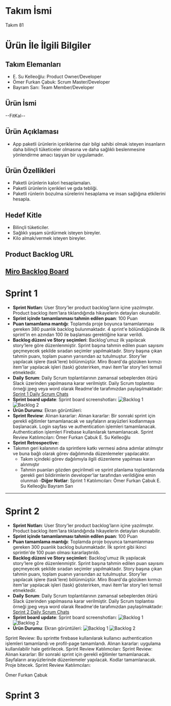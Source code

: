 # **Takım İsmi**
Takım 81
# Ürün İle İlgili Bilgiler
## Takım Elemanları
- E. Su Kelleoğlu: Product Owner/Developer
- Ömer Furkan Çabuk: Scrum Master/Developer
- Bayram Sarı: Team Member/Developer
## Ürün İsmi
--FitKal--
## Ürün Açıklaması
- App paketli ürünlerin içeriklerine dair bilgi sahibi olmak isteyen insanların daha bilinçli tüketiceler olmasına ve daha sağlıklı beslenmesine yönlendirme amacı taşıyan bir uygulamadır.
## Ürün Özellikleri
- Paketli ürünlerin kalori hesaplamaları.
- Paketli ürünlerin içerikleri ve gıda tebliği.
- Paketli rünlerin bozulma sürelerini hesaplama ve insan sağlığına etkilerini hesapla.
## Hedef Kitle
- Bilinçli tüketiciler.
- Sağlıklı yaşam sürdürmek isteyen bireyler.
- Kilo almak/vermek isteyen bireyler.
## Product Backlog URL
[Miro Backlog Board](https://miro.com/app/board/uXjVO2fPGTU=/?share_link_id=688454885326)
---
# Sprint 1
- **Sprint Notları**: User Story'ler product backlog'ların içine yazılmıştır. Product backlog item'lara tıklandığında hikayelerin detayları okunabilir.
- **Sprint içinde tamamlanması tahmin edilen puan**: 100 Puan
- **Puan tamamlama mantığı**: Toplamda proje boyunca tamamlanması gereken 380 puanlık backlog bulunmaktadır. 4 sprint'e bölündüğünde ilk sprint'in en azından 100 ile başlaması gerektiğine karar verildi.
- **Backlog düzeni ve Story seçimleri**: Backlog'umuz ilk yapılacak story'lere göre düzenlenmiştir. Sprint başına tahmin edilen puan sayısını geçmeyecek şekilde sıradan seçimler yapılmaktadır. Story başına çıkan tahmin puanı, toplam puanın yarısından az tutulmuştur. 
Story'ler yapılacak işlere (task'lere) bölünmüştür. Miro Board'da gözüken kırmızı item'lar yapılacak işleri (task) gösterirken, mavi item'lar story'leri temsil etmektedir.
- **Daily Scrum**: Daily Scrum toplantılarının zamansal sebeplerden ötürü Slack üzerinden yapılmasına karar verilmiştir. Daily Scrum toplantısı örneği jpeg veya word olarak Readme'de tarafımızdan paylaşılmaktadır: [Sprint 1 Daily Scrum Chats](https://github.com/OyunveUygulamaAkademisi/BootcampScrumTemplate/blob/main/ProjectManagement/Sprint1Documents/DailyScrumMeetingNotesSprint1.docx?raw=true)
- **Sprint board update**: Sprint board screenshotları: 
![Backlog 1](https://github.com/Flutter-Team-81/team81/blob/main/bootcamp%20scrum/sprint1/Ekran%20Resmi%202022-05-10%2023.32.55.png) 
![Backlog 2](https://github.com/Flutter-Team-81/team81/blob/main/bootcamp%20scrum/sprint1/Ekran%20Resmi%202022-05-10%2023.33.14.png) 
- **Ürün Durumu**: Ekran görüntüleri:
- **Sprint Review**: 
Alınan kararlar: Alınan kararlar: Bir sonraki sprint için gerekli eğitimler tamamlanacak ve sayfaların arayüzleri kodlanmaya başlanacak. Login sayfası ve authentication işlemleri tamamlanacak. Authentication işlemleri Firebase kullanılarak tamamlanacak. Sprint Review Katılımcıları:
Ömer Furkan Çabuk
E. Su Kelleoğlu
- **Sprint Retrospective:**
- Takımın geri kalanının da sprintlere katkı vermesi adına adımlar atılmıştır ve buna bağlı olarak görev dağılımında düzenlemeler yapılacaktır.
  - Takım içindeki görev dağılımıyla ilgili düzenleme yapılması kararı alınmıştır
  - Tahmin puanları gözden geçirilmeli ve sprint planlama toplantılarında gerekli geri bildirimlerin developer'lar tarafından verildiğine emin olunmalı
-**Diğer Notlar**:
Sprint 1 Katılımcıları:
Ömer Furkan Çabuk
E. Su Kelleoğlu
Bayram Sarı
---
# Sprint 2
- **Sprint Notları**: User Story'ler product backlog'ların içine yazılmıştır. Product backlog item'lara tıklandığında hikayelerin detayları okunabilir.
- **Sprint içinde tamamlanması tahmin edilen puan**: 100 Puan
- **Puan tamamlama mantığı**: Toplamda proje boyunca tamamlanması gereken 300 puanlık backlog bulunmaktadır. İlk sprint gibi ikinci sprintin'de 100 puan olması kararlaştırıldı.
- **Backlog düzeni ve Story seçimleri**: Backlog'umuz ilk yapılacak story'lere göre düzenlenmiştir. Sprint başına tahmin edilen puan sayısını geçmeyecek şekilde sıradan seçimler yapılmaktadır. Story başına çıkan tahmin puanı, toplam puanın yarısından az tutulmuştur.
Story'ler yapılacak işlere (task'lere) bölünmüştür. Miro Board'da gözüken kırmızı item'lar yapılacak işleri (task) gösterirken, mavi item'lar story'leri temsil etmektedir.
- **Daily Scrum**: Daily Scrum toplantılarının zamansal sebeplerden ötürü Slack üzerinden yapılmasına karar verilmiştir. Daily Scrum toplantısı örneği jpeg veya word olarak Readme'de tarafımızdan paylaşılmaktadır: [Sprint 2 Daily Scrum Chats](https://github.com/Flutter-Team-81/team81/blob/main/bootcamp%20scrum/sprint1/daily_scrum2.docx)
- **Sprint board update**: Sprint board screenshotları: 
![Backlog 1](https://github.com/Flutter-Team-81/team81/blob/main/Ekran%20Resmi%202022-05-23%2022.31.54.png) 
![Backlog 2](https://github.com/Flutter-Team-81/team81/blob/main/Ekran%20Resmi%202022-05-23%2022.32.30.png) 
- **Ürün Durumu**: Ekran görüntüleri:
 ![Backlog 1](https://github.com/Flutter-Team-81/team81/blob/main/Ekran%20Resmi%202022-05-22%2022.59.48.png) 
 ![Backlog 2](https://github.com/Flutter-Team-81/team81/blob/main/c46f1373-7de8-4620-b8b9-07666602bf9c.JPG) 

 Sprint Review: Bu sprintte firebase kullanılarak kullanıcı authentication işlemleri tamamlandı ve profil-page tamamlandı. Alınan kararlar: uygulama kullanılabilir hale getirilecek. Sprint Review Katılımcıları:
 Sprint Review:
 Alınan kararlar: Bir sonraki sprint için gerekli eğitimler tamamlanacak. Sayfaların arayüzlerinde düzenlemeler yapılacak. Kodlar tamamlanacak. Proje bitecek.
 Sprint Review Katılımcıları:

 Ömer Furkan Çabuk 
 
 # Sprint 3

